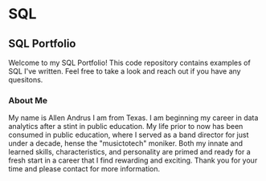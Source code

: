 # SQL
## SQL Portfolio
Welcome to my SQL Portfolio! This code repository contains examples of SQL I've written. Feel free to take a look and reach out if you have any quesitons.

### About Me
My name is Allen Andrus I am from Texas. I am beginning my career in data analytics after a stint in public education. My life prior to now has been consumed in public education, where I served as a band director for just under a decade, hense the "musictotech" moniker. Both my innate and learned skills, characteristics, and personality are primed and ready for a fresh start in a career that I find rewarding and exciting. Thank you for your time and please contact for more information.

